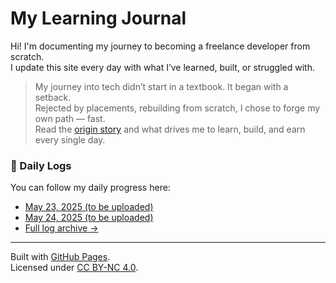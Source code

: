 # My Learning Journal

Hi! I'm documenting my journey to becoming a freelance developer from scratch.  
I update this site every day with what I’ve learned, built, or struggled with.

> My journey into tech didn’t start in a textbook. It began with a setback.  
> Rejected by placements, rebuilding from scratch, I chose to forge my own path — fast.  
> Read the [origin story](daily-logs/Prior_to_23_May_2025.md) and what drives me to learn, build, and earn every single day.

### 🔗 Daily Logs
You can follow my daily progress here:

- [May 23, 2025 (to be uploaded)](daily-logs/2025-05-23.md)
- [May 24, 2025 (to be uploaded)](daily-logs/2025-05-24.md)
- [Full log archive →](daily-logs)

---

Built with [GitHub Pages](https://pages.github.com/).  
Licensed under [CC BY-NC 4.0](https://creativecommons.org/licenses/by-nc/4.0/).
